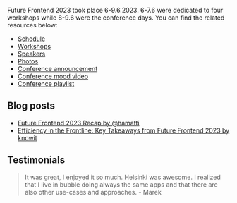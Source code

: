 Future Frontend 2023 took place 6-9.6.2023. 6-7.6 were dedicated to four workshops while 8-9.6 were the conference days. You can find the related resources below:

* [Schedule](/2023/schedule/)
* [Workshops](/2023/workshops/)
* [Speakers](/2023/speakers/)
* [Photos](https://www.flickr.com/photos/react-finland/albums/72177720309004753)
* [Conference announcement](/blog/ff23/)
* [Conference mood video](https://www.youtube.com/watch?v=evVmkKNlr0U)
* [Conference playlist](https://www.youtube.com/watch?v=evVmkKNlr0U&list=PLKGgD1M40S4gyWKnqW1SPg1pWMfvZcmLr)

## Blog posts

* [Future Frontend 2023 Recap by @hamatti](https://hamatti.org/posts/future-frontend-2023-recap/)
* [Efficiency in the Frontline: Key Takeaways from Future Frontend 2023 by knowit](https://blog.knowit.fi/efficiency-in-the-frontline-key-takeaways-from-future-frontend-2023)

## Testimonials

> It was great, I enjoyed it so much. Helsinki was awesome. I realized that I live in bubble doing always the same apps and that there are also other use-cases and approaches. - Marek
